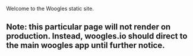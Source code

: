 Welcome to the Woogles static site.

## Note: this particular page will not render on production. Instead, woogles.io should direct to the main woogles app until further notice.